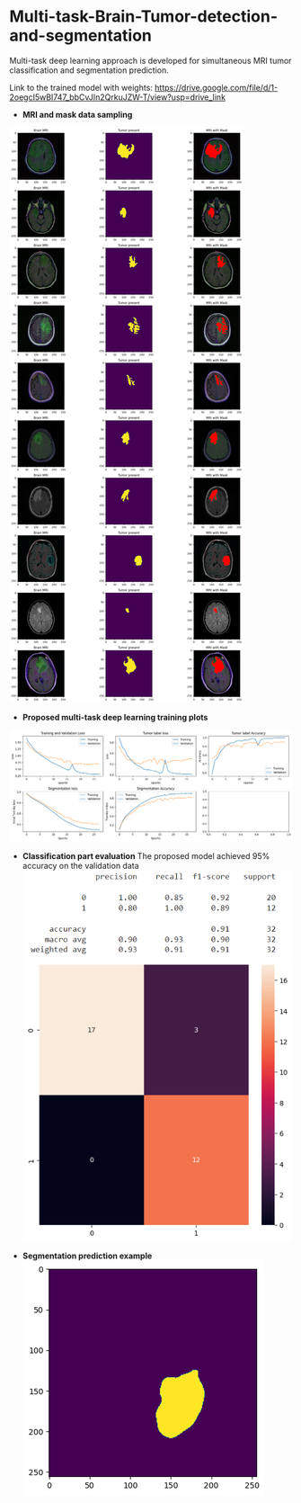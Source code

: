 # Multi-task-Brain-Tumor-detection-and-segmentation
Multi-task deep learning approach is developed for simultaneous MRI tumor classification and segmentation prediction.

Link to the trained model with weights: https://drive.google.com/file/d/1-2oegcI5wBI747_bbCvJIn2QrkuJZW-T/view?usp=drive_link

* **MRI and mask data sampling**

![alt text](https://github.com/Michael-HK/Multi-task-Brain-Tumor-detection-and-segmentation/blob/main/images/MRI%20sampling.png?raw=true)

* **Proposed multi-task deep learning training plots**

![alt text](https://github.com/Michael-HK/Multi-task-Brain-Tumor-detection-and-segmentation/blob/main/images/model%20training%20plots.png?raw=true)

* **Classification part evaluation**
The proposed model achieved 95% accuracy on the validation data
![alt text](https://github.com/Michael-HK/Multi-task-Brain-Tumor-detection-and-segmentation/blob/main/images/classification%20report.png?raw=true)
![alt text](https://github.com/Michael-HK/Multi-task-Brain-Tumor-detection-and-segmentation/blob/main/images/classification%20confusion%20matrix.png?raw=true)

* **Segmentation prediction example**
![alt text](https://github.com/Michael-HK/Multi-task-Brain-Tumor-detection-and-segmentation/blob/main/images/segmentation%20prediction.png?raw=true)
